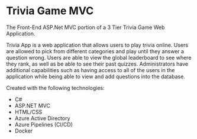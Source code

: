 # Trivia Game MVC

The Front-End ASP.Net MVC portion of a 3 Tier Trivia Game Web Application.

Trivia App is a web application that allows users to play trivia online. Users are allowed to pick from different categories and play until they answer a question wrong. Users are able to view the global leaderboard to see where they rank, as well as be able to see their past quizzes. Administrators have additional capabilities such as having access to all of the users in the application while being able to view and add questions into the database.

Created with the following technologies:

- C#
- ASP.NET MVC
- HTML/CSS
- Azure Active Directory
- Azure Pipelines (CI/CD)
- Docker

